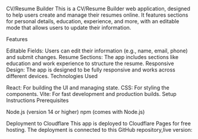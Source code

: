 CV/Resume Builder
This is a CV/Resume Builder web application, designed to help users create and manage their resumes online. It features sections for personal details, education, experience, and more, with an editable mode that allows users to update their information.

Features

Editable Fields: Users can edit their information (e.g., name, email, phone) and submit changes.
Resume Sections: The app includes sections like education and work experience to structure the resume.
Responsive Design: The app is designed to be fully responsive and works across different devices.
Technologies Used

React: For building the UI and managing state.
CSS: For styling the components.
Vite: For fast development and production builds.
Setup Instructions
Prerequisites

Node.js (version 14 or higher)
npm (comes with Node.js)

Deployment to Cloudflare
This app is deployed to Cloudflare Pages for free hosting. The deployment is connected to this GitHub repository,live version: 

